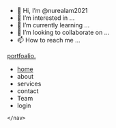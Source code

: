 - 👋 Hi, I’m @nurealam2021
- 👀 I’m interested in ...
- 🌱 I’m currently learning ...
- 💞️ I’m looking to collaborate on ...
- 📫 How to reach me ...

<!---
nurealam2021/nurealam2021 is a ✨ special ✨ repository because its `README.md` (this file) appears on your GitHub profile.
You can click the Preview link to take a look at your changes.
--->
<!DOCTYPE html>
<html lang="en">
<head>
    <meta charset="UTF-8">
    <meta http-equiv="X-UA-Compatible" content="IE=edge">
    <meta name="viewport" content="width=device-width, initial-scale=1.0">
    <title>personal protfolio website</title>
    <link rel="stylesheet" href="style.css">
    <script src="fa_custom_setup_cdn_webfont(
        'https://use.fontawesome.com/releases/v5.10.0/css/v4-shims.css'
      );"></script>
</head>
<body>
    <nav class="navbar">
        <div class="max-width">
            <div class="logo"> <a href="#">portfoa<span>lio.</span></a></div>
            <ul class="menu">
                <li><a href="#">home</a></li>
                <li><a href="#"></a>about</li>
                <li><a href="#"></a>services</li>
                <li><a href="#"></a>contact</li>
                <li><a href="#"></a>Team</li>
                <li><a href="#"></a>login</li>
            </ul>
        </div>

    </nav>

    
</body>
</html>
